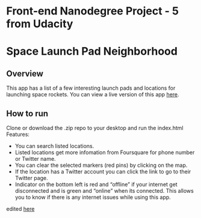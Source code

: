 # Front-end Nanodegree Project - 5 from Udacity 
# Space Launch Pad Neighborhood

## Overview
This app has a list of a few interesting launch pads and locations for launching space rockets.
You can view a live version of this app [here](https://luzr.github.io/neighborhood-map/).
## How to run
Clone or download the .zip repo to your desktop and run the index.html
Features:
- You can search listed locations.
- Listed locations get more infomation from Foursquare for phone number or Twitter name.
- You can clear the selected markers (red pins) by clicking on the map.
- If the location has a Twitter account you can click the link to go to their Twitter page.
- Indicator on the bottom left is red and “offline” if your internet get disconnected and is green and “online” when its connected. This allows you to know if there is any internet issues while using this app.

edited [here](http://dillinger.io/)